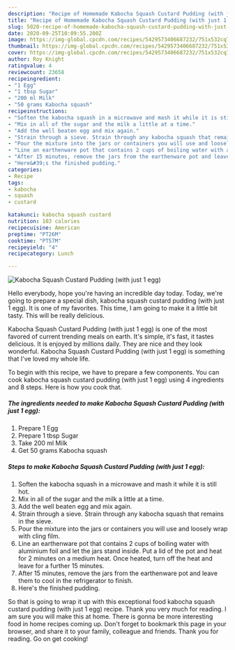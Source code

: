 ```yaml
---
description: "Recipe of Homemade Kabocha Squash Custard Pudding (with just 1 egg)"
title: "Recipe of Homemade Kabocha Squash Custard Pudding (with just 1 egg)"
slug: 5020-recipe-of-homemade-kabocha-squash-custard-pudding-with-just-1-egg
date: 2020-09-25T10:09:55.200Z
image: https://img-global.cpcdn.com/recipes/5429573406687232/751x532cq70/kabocha-squash-custard-pudding-with-just-1-egg-recipe-main-photo.jpg
thumbnail: https://img-global.cpcdn.com/recipes/5429573406687232/751x532cq70/kabocha-squash-custard-pudding-with-just-1-egg-recipe-main-photo.jpg
cover: https://img-global.cpcdn.com/recipes/5429573406687232/751x532cq70/kabocha-squash-custard-pudding-with-just-1-egg-recipe-main-photo.jpg
author: Roy Knight
ratingvalue: 4
reviewcount: 23658
recipeingredient:
- "1 Egg"
- "1 tbsp Sugar"
- "200 ml Milk"
- "50 grams Kabocha squash"
recipeinstructions:
- "Soften the kabocha squash in a microwave and mash it while it is still hot."
- "Mix in all of the sugar and the milk a little at a time."
- "Add the well beaten egg and mix again."
- "Strain through a sieve. Strain through any kabocha squash that remains in the sieve."
- "Pour the mixture into the jars or containers you will use and loosely wrap with cling film."
- "Line an earthenware pot that contains 2 cups of boiling water with aluminium foil and let the jars stand inside. Put a lid of the pot and heat for 2 minutes on a medium heat. Once heated, turn off the heat and leave for a further 15 minutes."
- "After 15 minutes, remove the jars from the earthenware pot and leave them to cool in the refrigerator to finish."
- "Here&#39;s the finished pudding."
categories:
- Recipe
tags:
- kabocha
- squash
- custard

katakunci: kabocha squash custard 
nutrition: 103 calories
recipecuisine: American
preptime: "PT26M"
cooktime: "PT57M"
recipeyield: "4"
recipecategory: Lunch

---
```



![Kabocha Squash Custard Pudding (with just 1 egg)](https://img-global.cpcdn.com/recipes/5429573406687232/751x532cq70/kabocha-squash-custard-pudding-with-just-1-egg-recipe-main-photo.jpg)

Hello everybody, hope you're having an incredible day today. Today, we're going to prepare a special dish, kabocha squash custard pudding (with just 1 egg). It is one of my favorites. This time, I am going to make it a little bit tasty. This will be really delicious.



Kabocha Squash Custard Pudding (with just 1 egg) is one of the most favored of current trending meals on earth. It's simple, it's fast, it tastes delicious. It is enjoyed by millions daily. They are nice and they look wonderful. Kabocha Squash Custard Pudding (with just 1 egg) is something that I've loved my whole life.


To begin with this recipe, we have to prepare a few components. You can cook kabocha squash custard pudding (with just 1 egg) using 4 ingredients and 8 steps. Here is how you cook that.

<!--inarticleads1-->

##### The ingredients needed to make Kabocha Squash Custard Pudding (with just 1 egg):

1. Prepare 1 Egg
1. Prepare 1 tbsp Sugar
1. Take 200 ml Milk
1. Get 50 grams Kabocha squash




<!--inarticleads2-->

##### Steps to make Kabocha Squash Custard Pudding (with just 1 egg):

1. Soften the kabocha squash in a microwave and mash it while it is still hot.
1. Mix in all of the sugar and the milk a little at a time.
1. Add the well beaten egg and mix again.
1. Strain through a sieve. Strain through any kabocha squash that remains in the sieve.
1. Pour the mixture into the jars or containers you will use and loosely wrap with cling film.
1. Line an earthenware pot that contains 2 cups of boiling water with aluminium foil and let the jars stand inside. Put a lid of the pot and heat for 2 minutes on a medium heat. Once heated, turn off the heat and leave for a further 15 minutes.
1. After 15 minutes, remove the jars from the earthenware pot and leave them to cool in the refrigerator to finish.
1. Here&#39;s the finished pudding.




So that is going to wrap it up with this exceptional food kabocha squash custard pudding (with just 1 egg) recipe. Thank you very much for reading. I am sure you will make this at home. There is gonna be more interesting food in home recipes coming up. Don't forget to bookmark this page in your browser, and share it to your family, colleague and friends. Thank you for reading. Go on get cooking!
